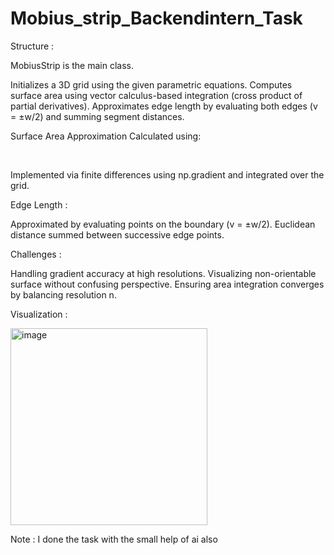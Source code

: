 # Mobius_strip_Backendintern_Task


Structure :


MobiusStrip is the main class.

Initializes a 3D grid using the given parametric equations.
Computes surface area using vector calculus-based integration (cross product of partial derivatives).
Approximates edge length by evaluating both edges (v = ±w/2) and summing segment distances.

Surface Area Approximation Calculated using:

​

Implemented via finite differences using np.gradient and integrated over the grid.


Edge Length :

Approximated by evaluating points on the boundary (v = ±w/2).
Euclidean distance summed between successive edge points.


Challenges :

Handling gradient accuracy at high resolutions.
Visualizing non-orientable surface without confusing perspective.
Ensuring area integration converges by balancing resolution n.

Visualization :

<img width="315" alt="image" src="https://github.com/user-attachments/assets/ce4a17d5-68ae-4c3e-aee6-ace5d7724e08" />

Note :
I done the task with the small help of ai also
